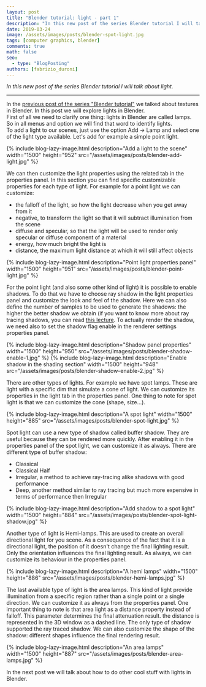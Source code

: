 ```yaml
---
layout: post
title: "Blender tutorial: light - part 1"
description: "In this new post of the series Blender tutorial I will talk about light."
date: 2019-03-24
image: /assets/images/posts/blender-spot-light.jpg
tags: [computer graphics, blender]
comments: true
math: false
seo:
  - type: "BlogPosting"
authors: [fabrizio_duroni] 
---
```


*In this new post of the series Blender tutorial I will talk about light.*

---

In the [previous post of the series "Blender tutorial"](/2019/03/23/blender-tutorial-9-textures-part-2.html) we talked about textures in Blender. In this post we will explore lights in Blender.  
First of all we need to clarify one thing: lights in Blender are called lamps. So in all menus and option we will find that word to identify lights.  
To add a light to our scenes, just use the option Add -> Lamp and select one of the light type available.  Let's add for example a simple point light.

{% include blog-lazy-image.html description="Add a light to the scene" width="1500" height="952" src="/assets/images/posts/blender-add-light.jpg" %}

We can then customize the light properties using the related tab in the properties panel. In this section you can find specific customizable properties for each type of light.
For example for a point light we can customize:

* the falloff of the light, so how the light decrease when you get away from it
* negative, to transform the light so that it will subtract illumination from the scene
* diffuse and specular, so that the light will be used to render only specular or diffuse component of a material
* energy, how much bright the light is
* distance, the maximum light distance at which it will still affect objects

{% include blog-lazy-image.html description="Point light properties panel" width="1500" height="951" src="/assets/images/posts/blender-point-light.jpg" %}

For the point light (and also some other kind of light) it is possible to enable shadows. To do that we have to choose ray shadow in the light properties panel and customize the look and feel of the shadow. Here we can also define the number of samples to be used to generate the shadows: the higher the better shadow we obtain (if you want to know more about ray tracing shadows, you can read [this lecture](https://www.cim.mcgill.ca/~langer/557/19-slides.pdf "ray tracing shadow rays").
To actually render the shadow, we need also to set the shadow flag enable in the renderer settings properties panel.

{% include blog-lazy-image.html description="Shadow panel properties" width="1500" height="950" src="/assets/images/posts/blender-shadow-enable-1.jpg" %}
{% include blog-lazy-image.html description="Enable shadow in the shading section" width="1500" height="948" src="/assets/images/posts/blender-shadow-enable-2.jpg" %}

There are other types of lights. For example we have spot lamps. These are light with a specific dim that simulate a cone of light. We can customize its properties in the light tab in the properties panel. One thing to note for spot light is that we can customize the cone (shape, size...).

{% include blog-lazy-image.html description="A spot light" width="1500" height="885" src="/assets/images/posts/blender-spot-light.jpg" %}

Spot light can use a new type of shadow called buffer shadow. They are useful because they can be rendered more quickly. After enabling it in the properties panel of the spot light, we can customize it as always. There are different type of buffer shadow:

* Classical
* Classical Half
* Irregular, a method to achieve ray-tracing alike shadows with good performance
* Deep, another method similar to ray tracing but much more expensive in terms of performance then Irregular

{% include blog-lazy-image.html description="Add shadow to a spot light" width="1500" height="884" src="/assets/images/posts/blender-spot-light-shadow.jpg" %}

Another type of light is Hemi-lamps. This are used to create an overall directional light for you scene. As a consequence of the fact that it is a directional light, the position of it doesn't change the final lighting result. Only the orientation influences the final lighting result. As always, we can customize its behaviour in the properties panel.

{% include blog-lazy-image.html description="A hemi lamps" width="1500" height="886" src="/assets/images/posts/blender-hemi-lamps.jpg" %}

The last available type of light is the area lamps. This kind of light provide illumination from a specific region rather than a single point or a single direction. We can customize it as always from the properties panel. One important thing to note is that area light as a distance property instead of falloff. This parameter determines the final attenuation result. the distance is represented in the 3D window as a dashed line. The only type of shadow supported the ray traced shadow. We can also customize the shape of the shadow: different shapes influence the final rendering result.

{% include blog-lazy-image.html description="An area lamps" width="1500" height="887" src="/assets/images/posts/blender-area-lamps.jpg" %}
  
In the next post we will talk about how to do other cool stuff with lights in Blender.
